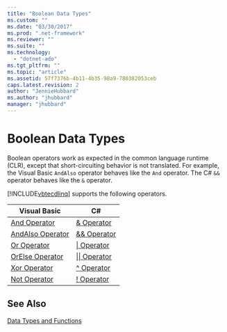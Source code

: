 ```yaml
---
title: "Boolean Data Types"
ms.custom: ""
ms.date: "03/30/2017"
ms.prod: ".net-framework"
ms.reviewer: ""
ms.suite: ""
ms.technology: 
  - "dotnet-ado"
ms.tgt_pltfrm: ""
ms.topic: "article"
ms.assetid: 57f7376b-4b11-4b35-98a9-780382053ceb
caps.latest.revision: 2
author: "JennieHubbard"
ms.author: "jhubbard"
manager: "jhubbard"
---
```

# Boolean Data Types
Boolean operators work as expected in the common language runtime (CLR), except that short-circuiting behavior is not translated. For example, the Visual Basic `AndAlso` operator behaves like the `And` operator. The C# `&&` operator behaves like the `&` operator.  
  
 [!INCLUDE[vbtecdlinq](../../../../../../includes/vbtecdlinq-md.md)] supports the following operators.  
  
|Visual Basic|C#|  
|------------------|---------|  
|[And Operator](~/docs/visual-basic/language-reference/operators/and-operator.md)|[& Operator](~/docs/csharp/language-reference/operators/and-operator.md)|  
|[AndAlso Operator](~/docs/visual-basic/language-reference/operators/andalso-operator.md)|[&& Operator](~/docs/csharp/language-reference/operators/conditional-and-operator.md)|  
|[Or Operator](~/docs/visual-basic/language-reference/operators/or-operator.md)|[&#124; Operator](~/docs/csharp/language-reference/operators/or-operator.md)|  
|[OrElse Operator](~/docs/visual-basic/language-reference/operators/orelse-operator.md)|[&#124;&#124; Operator](~/docs/csharp/language-reference/operators/conditional-or-operator.md)|  
|[Xor Operator](~/docs/visual-basic/language-reference/operators/xor-operator.md)|[^ Operator](~/docs/csharp/language-reference/operators/xor-operator.md)|  
|[Not Operator](~/docs/visual-basic/language-reference/operators/not-operator.md)|[! Operator](~/docs/csharp/language-reference/operators/logical-negation-operator.md)|  
  
## See Also  
 [Data Types and Functions](../../../../../../docs/framework/data/adonet/sql/linq/data-types-and-functions.md)
